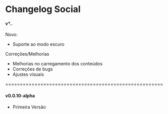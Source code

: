 Changelog Social
======================================================

#### v*.*.*
Novo:
- Suporte ao modo escuro

Correções/Melhorias
- Melhorias no carregamento dos conteúdos
- Correções de bugs
- Ajustes visuais

======================================================
#### v0.0.10-alpha
- Primeira Versão